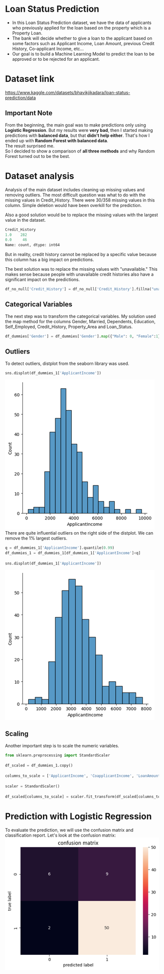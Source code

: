 # Loan Status Prediction

- In this Loan Status Prediction dataset, we have the data of applicants who previously applied for the loan based on the property which is a Property Loan.  
- The bank will decide whether to give a loan to the applicant based on some factors such as Applicant Income, Loan Amount, previous Credit History, Co-applicant Income, etc…  
- Our goal is to build a Machine Learning Model to predict the loan to be approved or to be rejected for an applicant.

# Dataset link
https://www.kaggle.com/datasets/bhavikjikadara/loan-status-prediction/data

## **Important Note**
From the beginning, the main goal was to make predictions only using **Logistic Regression**. But my results were **very bad**, then I started making predictions with **balanced data**, but that **didn't help either**. That's how I ended up with **Random Forest with balanced data**.  
The result surprised me.  
So I decided to show a comparison of **all three methods** and why Random Forest turned out to be the best.

# Dataset analysis
Analysis of the main dataset includes cleaning up missing values ​​and removing outliers.
The most difficult question was what to do with the missing values ​​in Credit_History. There were 30/358 missing values ​​in this column. Simple deletion would have been overkill for the prediction.

Also a good solution would be to replace the missing values ​​with the largest value in the dataset.
``` python
Credit_History
1.0    282
0.0     46
Name: count, dtype: int64
```
But in reality, credit history cannot be replaced by a specific value because this column has a big impact on predictions.

The best solution was to replace the missing values ​​with "unavailable." This makes sense because people with unavailable credit histories also have a significant impact on the predictions.
``` python
df_no_null['Credit_History'] = df_no_null['Credit_History'].fillna("unavailable")
```
## Categorical Variables
The next step was to transform the categorical variables. My solution used the map method for the columns Gender, Married, Dependents, Education, Self_Employed, Credit_History, Property_Area and Loan_Status.
``` python
df_dummies['Gender'] = df_dummies['Gender'].map({"Male": 0, "Female":1})
```

## Outliers
To detect outliers, distplot from the seaborn library was used.
``` python
sns.displot(df_dummies_1['ApplicantIncome'])
```
![outliers](img/outliersApplicantIncome.png)
There are quite influential outliers on the right side of the distplot. We can remove the 1% largest outliers.
``` python
q = df_dummies_1['ApplicantIncome'].quantile(0.99)
df_dummies_1 = df_dummies_1[df_dummies_1['ApplicantIncome']<q]

sns.displot(df_dummies_1['ApplicantIncome'])
```
![postoutliers](img/post_outliers_ApplicantIncome.png)

## Scaling

Another important step is to scale the numeric variables.
``` python
from sklearn.preprocessing import StandardScaler

df_scaled = df_dummies_1.copy()

columns_to_scale = ['ApplicantIncome', 'CoapplicantIncome', 'LoanAmount', 'Loan_Amount_Term']

scaler = StandardScaler()

df_scaled[columns_to_scale] = scaler.fit_transform(df_scaled[columns_to_scale])
```

# Prediction with Logistic Regression
To evaluate the prediction, we will use the confusion matrix and classification report.
Let's look at the confusion matrix:
![conf_matrix](img/conf_matrix.png)

